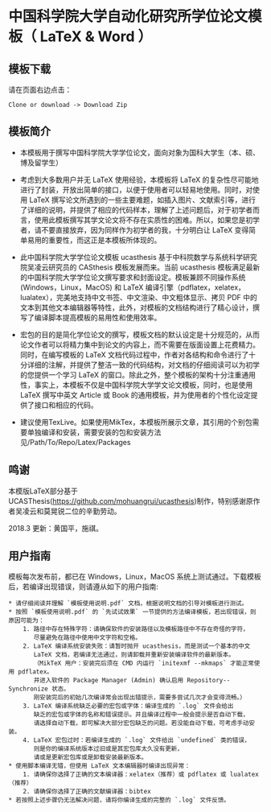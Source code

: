 # 中国科学院大学自动化研究所学位论文模板（ LaTeX & Word ）

## 模板下载

请在页面右边点击：

```
Clone or download -> Download Zip
```
## 模板简介

* 本模板用于撰写中国科学院大学学位论文，面向对象为国科大学生（本、硕、博及留学生）

* 考虑到大多数用户并无 LaTeX 使用经验，本模板将 LaTeX 的复杂性尽可能地进行了封装，开放出简单的接口，以便于使用者可以轻易地使用。同时，对使用 LaTeX 撰写论文所遇到的一些主要难题，如插入图片、文献索引等，进行了详细的说明，并提供了相应的代码样本，理解了上述问题后，对于初学者而言，使用此模板撰写其学文论文将不存在实质性的困难。所以，如果您是初学者，请不要直接放弃，因为同样作为初学者的我，十分明白让 LaTeX 变得简单易用的重要性，而这正是本模板所体现的。

* 此中国科学院大学学位论文模板 ucasthesis 基于中科院数学与系统科学研究院吴凌云研究员的 CASthesis 模板发展而来。当前 ucasthesis 模板满足最新的中国科学院大学学位论文撰写要求和封面设定。模板兼顾不同操作系统 (Windows，Linux，MacOS) 和 LaTeX 编译引擎（pdflatex，xelatex，lualatex），完美地支持中文书签、中文渲染、中文粗体显示、拷贝 PDF 中的文本到其他文本编辑器等特性，此外，对模板的文档结构进行了精心设计，撰写了编译脚本提高模板的易用性和使用效率。

* 宏包的目的是简化学位论文的撰写，模板文档的默认设定是十分规范的，从而论文作者可以将精力集中到论文的内容上，而不需要在版面设置上花费精力。 同时，在编写模板的 LaTeX 文档代码过程中，作者对各结构和命令进行了十分详细的注解，并提供了整洁一致的代码结构，对文档的仔细阅读可以为初学的您提供一个学习 LaTeX 的窗口。除此之外，整个模板的架构十分注重通用性，事实上，本模板不仅是中国科学院大学学文论文模板，同时，也是使用 LaTeX 撰写中英文 Article 或 Book 的通用模板，并为使用者的个性化设定提供了接口和相应的代码。

* 建议使用TexLive。如果使用MikTex，本模板所展示文章，其引用的个别包需要单独编译和安装，需要安装的包和安装方法见/Path/To/Repo/Latex/Packages

## 鸣谢
本模版LaTeX部分基于UCASThesis(https://github.com/mohuangrui/ucasthesis)制作，特别感谢原作者吴凌云和莫晃锐二位的辛勤劳动。

2018.3 更新：黄国平，施祺。

## 用户指南

模板每次发布前，都已在 Windows，Linux，MacOS 系统上测试通过。下载模板后，若编译出现错误，则请遵从如下的用户指南:

    * 请仔细阅读并理解 `模板使用说明.pdf` 文档，根据说明文档的引导对模板进行测试。
    * 按照 `模板使用说明.pdf` 的 `先试试效果` 一节提供的方法编译模板，若出现错误，则原因可能为：
        1. 路径中存在特殊字符：请确保软件的安装路径以及模板路径中不存在奇怪的字符，
           尽量避免在路径中使用中文字符和空格。
        2. LaTeX 编译系统安装失败：请暂时抛开 ucasthesis，而是测试一个基本的中文
           LaTeX 文档，若编译无法通过，则请卸载并重新安装编译软件的最新版本。
           （MikTeX 用户：安装完后须在 CMD 内运行 `initexmf --mkmaps` 才能正常使用 pdflatex。
           并进入软件的 Package Manager (Admin) 确认启用 Repository--Synchronize 状态。
           刚安装完后的初始几次编译常会出现出错提示，需要多尝试几次才会变得流畅。）
        3. LaTeX 编译系统缺乏必要的宏包或字体：编译生成的 `.log` 文件会给出
           缺乏的宏包或字体的名称和错误提示。并且编译过程中一般会提示是否自动下载，
           请选择自动下载，即可解决大部分宏包缺乏的问题。若没能自动下载，可考虑手动安装。
        4. LaTeX 宏包过时：若编译生成的 `.log` 文件给出 `undefined` 类的错误，
           则是你的编译系统版本过旧或是其宏包库太久没有更新，
           请或是更新宏包库或是卸载安装最新版本。
    * 使用脚本编译无错，但使用 LaTeX 文本编辑器时编译出现异常：
        1. 请确保你选择了正确的文本编译器：xelatex（推荐）或 pdflatex 或 lualatex（推荐）
        2. 请确保你选择了正确的文献编译器：bibtex
    * 若按照上述步骤仍无法解决问题，请将你编译生成的完整的 `.log` 文件反馈。
